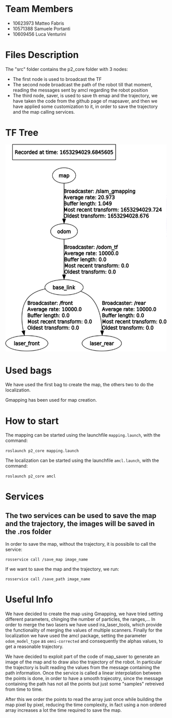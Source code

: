 # Team Members
- 10623973 Matteo Fabris
- 10571388 Samuele Portanti
- 10609456 Luca Venturini

# Files Description
The "src" folder contains the p2_core folder with 3 nodes:
- The first node is used to broadcast the TF
- The second node broadcast the path of the robot till that moment, reading the messages sent by amcl regarding the robot position
- The third node, saver, is used to save th emap and the trajectory, we have taken the code from the github page of mapsaver, and then we have applied some customization to it, in order to save the trajectory and the map calling services.


# TF Tree
![tf tree composed of: map -> odom -> base_link -> laser_front and laser_rear](imgs/tf_tree.png "tf tree")

# Used bags

We have used the first bag to create the map, the others two to do the localization.

Gmapping has been used for map creation.

# How to start

The mapping can be started using the launchfile ```mapping.launch```, with the command:

```roslaunch p2_core mapping.launch ```

The localization can be started using the launchfile ```amcl.launch```, with the command:

```roslaunch p2_core amcl```



# Services

## The two services can be used to save the map and the trajectory, the images will be saved in the .ros folder

In order to save the map, without the trajectory, it is possibile to call the service:
```
rosservice call /save_map image_name
```

If we want to save the map and the trajectory, we run:
```
rosservice call /save_path image_name
```

# Useful Info
We have decided to create the map using Gmapping, we have tried setting different parameters, chinging the number of particles, the ranges,...
In order to merge the two lasers we have used ira_laser_tools, which provide the functionality of merging the values of multiple scanners.
Finally for the localization we have used the amcl package, setting the parameter ```odom_model_type``` as ```omni-corrected``` and consequently the alphas values, to get a reasonable trajectory.

We have decided to exploit part of the code of map_saver to generate an image of the map and to draw also the trajectory of the robot.
In particular the trajectory is built reading the values from the message containing the path information. Once the service is called a linear interpolation between the points is done, in order to have a smooth trajecotry, since the message containing the path has not all the points but just some "samples" retreived from time to time.

After this we order the points to read the array just once while building the map pixel by pixel, reducing the time complexity, in fact using a non ordered array increases a lot the time required to save the map.
